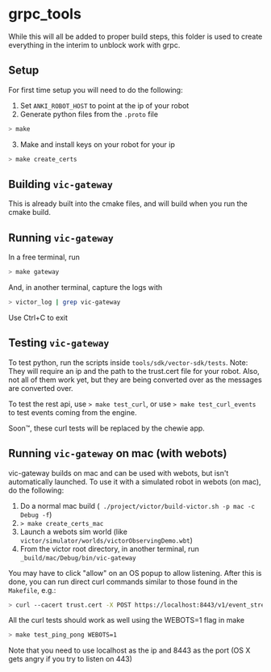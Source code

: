 # grpc_tools

While this will all be added to proper build steps, this folder is used to create everything in the interim to unblock work with grpc.

## Setup

For first time setup you will need to do the following:
1. Set `ANKI_ROBOT_HOST` to point at the ip of your robot
2. Generate python files from the `.proto` file

```bash
> make
```
3. Make and install keys on your robot for your ip

```bash
> make create_certs
```

## Building `vic-gateway`

This is already built into the cmake files, and will build when you run the cmake build.

## Running `vic-gateway`

In a free terminal, run
```bash
> make gateway
```
And, in another terminal, capture the logs with
```bash
> victor_log | grep vic-gateway
```
Use Ctrl+C to exit

## Testing `vic-gateway`

To test python, run the scripts inside `tools/sdk/vector-sdk/tests`.
Note: They will require an ip and the path to the trust.cert file for your robot.
Also, not all of them work yet, but they are being converted over as the messages are converted over.

To test the rest api, use `> make test_curl`, or use `> make test_curl_events` to test events coming from the engine.

Soon™, these curl tests will be replaced by the chewie app.


## Running `vic-gateway` on mac (with webots)

vic-gateway builds on mac and can be used with webots, but isn't automatically launched. To use it with a
simulated robot in webots (on mac), do the following:

1. Do a normal mac build (` ./project/victor/build-victor.sh -p mac -c Debug -f`)
2. `> make create_certs_mac`
3. Launch a webots sim world (like `victor/simulator/worlds/victorObservingDemo.wbt`)
4. From the victor root directory, in another terminal, run `_build/mac/Debug/bin/vic-gateway`

You may have to click "allow" on an OS popup to allow listening. After this is done, you can run direct curl commands similar to those found in the `Makefile`, e.g.:

``` bash
> curl --cacert trust.cert -X POST https://localhost:8443/v1/event_stream -d '{}'
```

All the curl tests should work as well using the WEBOTS=1 flag in make

```bash
> make test_ping_pong WEBOTS=1
```

Note that you need to use localhost as the ip and 8443 as the port (OS X gets angry if you try to listen on 443)
